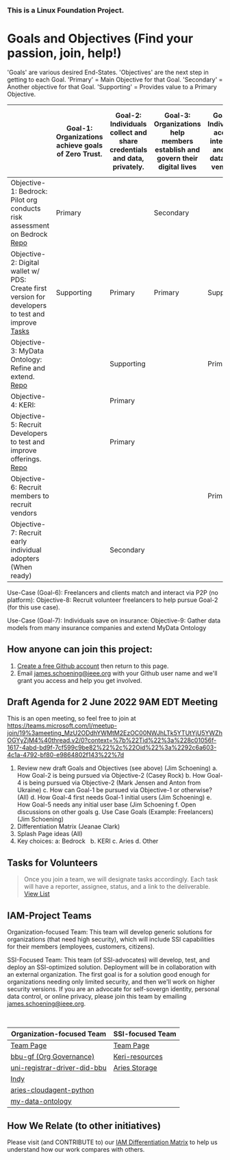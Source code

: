 ### This is a Linux Foundation Project. 
# Goals and Objectives (Find your passion, join, help!)
'Goals' are various desired End-States.   'Objectives' are the next step in getting to each Goal. 'Primary' = Main Objective for that Goal. 'Secondary' = Another objective for that Goal.  'Supporting' = Provides value to a Primary Objective.

|  | Goal-1: Organizations achieve goals of Zero Trust. | Goal-2: Individuals collect and share credentials and data, privately.  |Goal-3: Organizations help members establish and govern their digital lives | Goal-4: Individuals accept, integrate, and use data from vendors. | Goal-5: Vendors gain new customers from individual early adopters |
| ----------------------------- | -------------| ----------|  ----------| ----------| ----------|
| Objective-1: Bedrock: Pilot org conducts risk assessment on Bedrock  [Repo](https://github.com/I-AM-project/bbu-gf) | Primary |  | Secondary |
| Objective-2: Digital wallet w/ PDS: Create first version for developers to test and improve [Tasks](https://github.com/I-AM-project/tasks-for-volunteers/tree/main/Aries-Personal-Data-Store)| Supporting | Primary |Primary | Supporting |
| Objective-3: MyData Ontology: Refine and extend. [Repo](https://github.com/I-AM-project/my-data-ontology)   |    | Supporting |         |Primary |Primary |
| Objective-4: KERI:   |               |  Primary |    
| Objective-5: Recruit Developers to test and improve offerings. [Repo](https://github.com/I-AM-project/keri-resources)       |   |Primary |
|Objective-6: Recruit members to recruit vendors ||||Primary |
|Objective-7: Recruit early individual adopters (When ready)||Secondary |||Primary |

Use-Case (Goal-6): Freelancers and clients match and interact via P2P (no platform): Objective-8: Recruit volunteer freelancers to help pursue Goal-2 (for this use case).

Use-Case (Goal-7): Individuals save on insurance: Objective-9: Gather data models from many insurance companies and extend MyData Ontology

## How anyone can join this project:  
1. [Create a free Github account](https://github.com) then return to this page.
2. Email james.schoening@ieee.org with your Github user name and we'll grant you access and help you get involved.     

## Draft Agenda for 2 June 2022  9AM EDT Meeting 
This is an open meeting, so feel free to join at https://teams.microsoft.com/l/meetup-join/19%3ameeting_MzU2ODdhYWMtM2EzOC00NWJhLTk5YTUtYjU5YWZhOGYyZjM4%40thread.v2/0?context=%7b%22Tid%22%3a%228c01056f-1617-4abd-bd9f-7cf599c9be82%22%2c%22Oid%22%3a%2292c6a603-4c1a-4792-bf80-e9864802f143%22%7d
1. Review new draft Goals and Objectives (see above)  (Jim Schoening)
  a. How Goal-2 is being pursued via Objective-2 (Casey Rock)
  b. How Goal-4 is being pursued via Objective-2 (Mark Jensen and Anton from Ukraine)
  c. How can Goal-1 be pursued via Objective-1 or otherwise? (All)
  d. How Goal-4 first needs Goal-1 initial users (Jim Schoening)
  e. How Goal-5 needs any initial user base (Jim Schoening
  f. Open discussions on other goals
  g. Use Case Goals (Example: Freelancers)(Jim Schoening)
2. Differentiation Matrix (Jeanae Clark)
3. Splash Page ideas  (All)
4. Key choices:
  a: Bedrock
  b. KERI
  c. Aries
  d. Other
  
## Tasks for Volunteers
> Once you join a team, we will designate tasks accordingly. Each task will have a reporter, assignee, status, and a link to the deliverable. 
[View List](https://github.com/I-AM-project/tasks-for-volunteers)

## IAM-Project Teams 
Organization-focused Team: This team will develop generic solutions for organizations (that need high security), which will include SSI capabilities for their members (employees, customers, citizens). 

SSI-Focused Team: This team (of SSI-advocates) will develop, test, and deploy an SSI-optimized solution. Deployment will be in collaboration with an external organization.  The first goal is for a solution good enough for organizations needing only limited security, and then we'll work on higher security versions.   If you are an advocate for self-sovergn identity, personal data control, or online privacy, please join this team by emailing james.schoening@ieee.org.  

<br/>

|  Organization-focused Team | SSI-focused Team |
| -------------------- | -------------|
|[Team Page](https://github.com/orgs/I-AM-project/teams/organization-focused-team)  |[Team Page](https://github.com/orgs/I-AM-project/teams/ssi-focused-team)  |
| [bbu-gf (Org Governance)](https://github.com/I-AM-project/bbu-gf) | [Keri-resources](https://github.com/I-AM-project/keri-resources) |
| [uni-registrar-driver-did-bbu](https://github.com/I-AM-project/uni-registrar-driver-did-bbu)|[Aries Storage](https://github.com/I-AM-project/Aries-storage)             |
|  [Indy](https://github.com/I-AM-project/indy-sdk) |             |
|  [aries-cloudagent-python](https://github.com/I-AM-project/aries-cloudagent-python)  |               |      
|  [my-data-ontology](https://github.com/I-AM-project/my-data-ontology)|             |

## How We Relate (to other initiatives)
Please visit (and CONTRIBUTE to) our [IAM Differentiation Matrix](https://docs.google.com/spreadsheets/d/160XP7o7k9FFyaFKeGaJFUj2zm7mz8xYUQI1lAVarrC0) to help us understand how our work compares with others.  
